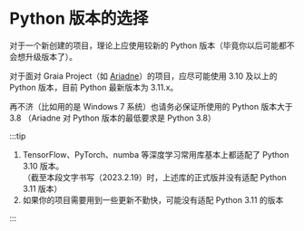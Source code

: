 # Python 版本的选择

对于一个新创建的项目，理论上应使用较新的 Python 版本（毕竟你以后可能都不会想升级版本了）。

对于面对 Graia Project（如 [Ariadne](https://github.com/GraiaProject/Ariadne)）的项目，应尽可能使用
3.10 及以上的 Python 版本，目前 Python 最新版本为 3.11.x。

再不济（比如用的是 Windows 7 系统）也请务必保证所使用的 Python 版本大于 3.8
（Ariadne 对 Python 版本的最低要求是 Python 3.8）

:::tip

1. TensorFlow、PyTorch、numba 等深度学习常用库基本上都适配了 Python 3.10 版本。  
   （截至本段文字书写（2023.2.19）时，上述库的正式版并没有适配 Python 3.11 版本）
2. 如果你的项目需要用到一些更新不勤快，可能没有适配 Python 3.11 的版本

:::
